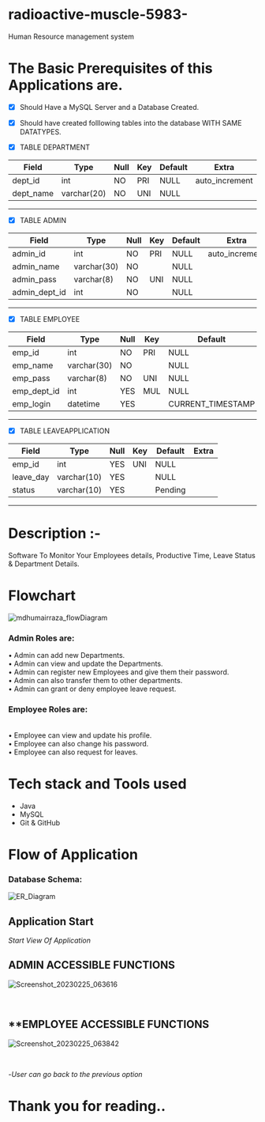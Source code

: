 # radioactive-muscle-5983-
Human Resource management system


# The Basic Prerequisites of this Applications are.
- [x] Should Have a MySQL Server and a Database Created.
- [x] Should have created folllowing tables into the database WITH SAME DATATYPES.


- [X] TABLE DEPARTMENT


| Field     | Type        | Null | Key | Default | Extra          |
|-----------|-------------|------|-----|---------|----------------|
| dept_id   | int         | NO   | PRI | NULL    | auto_increment |
| dept_name | varchar(20) | NO   | UNI | NULL    |                |



<hr />

- [X] TABLE ADMIN


| Field         | Type        | Null | Key | Default | Extra          |
|---------------|-------------|------|-----|---------|----------------|
| admin_id      | int         | NO   | PRI | NULL    | auto_increment |
| admin_name    | varchar(30) | NO   |     | NULL    |                |
| admin_pass    | varchar(8)  | NO   | UNI | NULL    |                |
| admin_dept_id | int         | NO   |     | NULL    |                |




<hr />

- [x] TABLE EMPLOYEE


| Field       | Type        | Null | Key | Default           | Extra             |
|-------------|-------------|------|-----|-------------------|-------------------|
| emp_id      | int         | NO   | PRI | NULL              | auto_increment    |
| emp_name    | varchar(30) | NO   |     | NULL              |                   |
| emp_pass    | varchar(8)  | NO   | UNI | NULL              |                   |
| emp_dept_id | int         | YES  | MUL | NULL              |                   |
| emp_login   | datetime    | YES  |     | CURRENT_TIMESTAMP | DEFAULT_GENERATED |




<hr />

- [x] TABLE LEAVEAPPLICATION


| Field     | Type        | Null | Key | Default | Extra |
|-----------|-------------|------|-----|---------|-------|
| emp_id    | int         | YES  | UNI | NULL    |       |
| leave_day | varchar(10) | YES  |     | NULL    |       |
| status    | varchar(10) | YES  |     | Pending |       |



<hr />



# Description :-

Software To Monitor Your Employees details, Productive Time, Leave Status & Department Details.


# Flowchart 
![mdhumairraza_flowDiagram](https://user-images.githubusercontent.com/112873688/221328077-8d6a59af-ed68-474c-8909-12ec9775b0f9.png)


<h3>Admin Roles are:</h3>

•	Admin can add new Departments.
</br>
•	Admin can view and update the Departments.
</br>
•	Admin can register new Employees and give them their password.
</br>
•	Admin can also transfer them to other departments.
</br>
•	Admin can grant or deny employee leave request.
</br>



<h3>Employee Roles are:</h3>
</br>
•	Employee can view and update his profile.
</br>
•	Employee can also change his password.
</br>
•	Employee can also request for leaves.
</br>


# Tech stack and Tools used 

- Java
- MySQL
- Git & GitHub




# Flow of Application

<h3>Database Schema:</h3>

![ER_Diagram](https://user-images.githubusercontent.com/112873688/221327729-74c61191-3130-4d39-b0b8-380dfbe7290e.png)

## **Application Start** 
*Start View Of Application*
</br>

## **ADMIN ACCESSIBLE FUNCTIONS** 

![Screenshot_20230225_063616](https://user-images.githubusercontent.com/112873688/221327790-1bccff1c-4904-4e33-8ff3-d8e64609cb86.png)

</br>

## ****EMPLOYEE ACCESSIBLE FUNCTIONS** 
![Screenshot_20230225_063842](https://user-images.githubusercontent.com/112873688/221327817-a6eb5c47-55e2-4523-86aa-560972c8cba6.png)


</br>

-*User can go back to the previous option*
</br>


# Thank you for reading..
